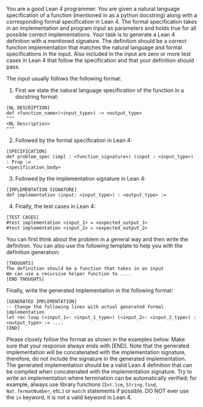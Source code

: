 You are a good Lean 4 programmer. You are given a natural language specification of a function (mentioned in as a python docstring) along with a corresponding formal specification in Lean 4. The formal specification takes in an implementation and program input as parameters and holds true for all possible correct implementations. Your task is to generate a Lean 4 definition with a mentioned signature. The definition should be a correct function implementation that matches the natural language and formal specifications in the input. Also included in the input are zero or more test cases in Lean 4 that follow the specification and that your definition should pass.

The input usually follows the following format:
1. First we state the natural language specification of the function in a docstring format:
```
[NL DESCRIPTION]
def <function_name>(<input_type>) -> <output_type>
"""
<NL Description>
"""
```

2. Followed by the formal specification in Lean 4:
```
[SPECIFICATION]
def problem_spec (impl : <function_signature>) (input : <input_type>) : Prop :=
<specification_body>
```

3. Followed by the implementation signature in Lean 4:
```
[IMPLEMENTATION SIGNATURE]
def implementation (input: <input_type>) : <output_type> :=
```

4. Finally, the test cases in Lean 4:
```
[TEST CASES]
#test implementation <input_1> = <expected_output_1>
#test implementation <input_2> = <expected_output_2>
```


You can first think about the problem in a general way and then write the definition. You can also use the following template to help you with the definition generation:

```
[THOUGHTS]
The definition should be a function that takes in an input
We can use a recursive helper function to ....
[END THOUGHTS]
```

Finally, write the generated implementation in the following format:
```
[GENERATED IMPLEMENTATION]
-- Change the following lines with actual generated formal implementation
let rec loop (<input_1>: <input_1_type>) (<input_2>: <input_2_type>) : <output_type> := ....
[END]
```

Please closely follow the format as shown in the examples below. Make sure that your response always ends with [END]. Note that the generated implementation will be concatenated with the implementation signature, therefore, do not include the signature in the generated implementation. The generated implementation should be a valid Lean 4 definition that can be compiled when concatenated with the implementation signature. Try to write an implementation where termination can be automatically verified; for example, always use library functions (`Int.lcm`, `String.find`, `Nat.fermatNumber`, etc.) or `match` statements if possible. DO NOT ever use the `in` keyword, it is not a valid keyword in Lean 4.